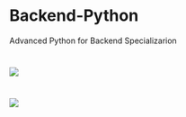 # Backend-Python
Advanced Python for Backend Specializarion
#
![](https://encrypted-tbn0.gstatic.com/images?q=tbn:ANd9GcSGhadhxEM7auJ-XfAB-grlW0tyWsvqEM9xqN5ereP8r4MTOuJjhsT5Bx2-8KX2BBXcqR0&usqp=CAU)
#
![](https://encrypted-tbn0.gstatic.com/images?q=tbn:ANd9GcQsNqSmo4X5n3b06rEwNg6TR-lqV82wAckZHURlAd0_2ubt51XESLfzr7q2t7NnY8byOyQ&usqp=CAU)


